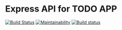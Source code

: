 # Express API for TODO APP

[![Build Status](https://travis-ci.com/sholabioku/node-todo-api.svg?branch=main)](https://travis-ci.com/sholabioku/node-todo-api)
[![Maintainability](https://api.codeclimate.com/v1/badges/6140ff89ac7183844731/maintainability)](https://codeclimate.com/github/sholabioku/node-todo-api/maintainability)
[![Build status](https://ci.appveyor.com/api/projects/status/ff5jw16fr6qalbop?svg=true)](https://ci.appveyor.com/project/sholabioku/node-todo-api)

